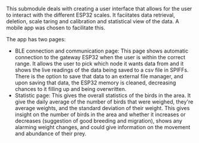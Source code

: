 This submodule deals with creating a user interface that allows for the user to interact with the different ESP32 scales. It faciitates data retrieval, deletion, scale taring and calibration and statistical view of the data. A mobile app was chosen to facilitate this.

The app has two pages:
- BLE connection and communication page: This page shows automatic connection to the gateway ESP32 when the user is within the correct range. It allows the user to pick which node it wants data from and it shows the live readings of the data being saved to a csv file in SPIFFs. There is the option to save that data to an external file manager, and upon saving that data, the ESP32 memory is cleaned, decreasing chances to it filling up and being overwritten. 
- Statistic page: This gives the overall statistics of the birds in the area. It give the daily average of the number of birds that were weighed, they're average weights, and the standard deviation of their weight. This gives insight on the number of birds in the area and whether it increases or decreases (suggestion of good breeding and migration), shows any alarming weight changes, and could give information on the movement and abundance of their prey.
